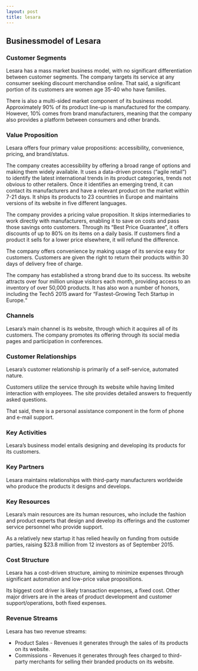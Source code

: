 ```yaml
---
layout: post
title: lesara
---
```


Businessmodel of Lesara
------------------------

### Customer Segments

Lesara has a mass market business model, with no significant differentiation between customer segments. The company targets its service at any consumer seeking discount merchandise online. That said, a significant portion of its customers are women age 35-40 who have families.

There is also a multi-sided market component of its business model. Approximately 90% of its product line-up is manufactured for the company. However, 10% comes from brand manufacturers, meaning that the company also provides a platform between consumers and other brands.

### Value Proposition

Lesara offers four primary value propositions: accessibility, convenience, pricing, and brand/status.

The company creates accessibility by offering a broad range of options and making them widely available. It uses a data-driven process (“agile retail”) to identify the latest international trends in its product categories, trends not obvious to other retailers. Once it identifies an emerging trend, it can contact its manufacturers and have a relevant product on the market within 7-21 days. It ships its products to 23 countries in Europe and maintains versions of its website in five different languages.

The company provides a pricing value proposition. It skips intermediaries to work directly with manufacturers, enabling it to save on costs and pass those savings onto customers. Through its “Best Price Guarantee”, it offers discounts of up to 80% on its items on a daily basis. If customers find a product it sells for a lower price elsewhere, it will refund the difference.

The company offers convenience by making usage of its service easy for customers. Customers are given the right to return their products within 30 days of delivery free of charge.

The company has established a strong brand due to its success. Its website attracts over four million unique visitors each month, providing access to an inventory of over 50,000 products. It has also won a number of honors, including the Tech5 2015 award for “Fastest-Growing Tech Startup in Europe.“

### Channels

Lesara’s main channel is its website, through which it acquires all of its customers. The company promotes its offering through its social media pages and participation in conferences.

### Customer Relationships

Lesara’s customer relationship is primarily of a self-service, automated nature.

Customers utilize the service through its website while having limited interaction with employees. The site provides detailed answers to frequently asked questions.

That said, there is a personal assistance component in the form of phone and e-mail support.

### Key Activities

Lesara’s business model entails designing and developing its products for its customers.

### Key Partners

Lesara maintains relationships with third-party manufacturers worldwide who produce the products it designs and develops.

### Key Resources

Lesara’s main resources are its human resources, who include the fashion and product experts that design and develop its offerings and the customer service personnel who provide support.

As a relatively new startup it has relied heavily on funding from outside parties, raising $23.8 million from 12 investors as of September 2015.

### Cost Structure

Lesara has a cost-driven structure, aiming to minimize expenses through significant automation and low-price value propositions.

Its biggest cost driver is likely transaction expenses, a fixed cost. Other major drivers are in the areas of product development and customer support/operations, both fixed expenses.

### Revenue Streams

Lesara has two revenue streams:

 * Product Sales - Revenues it generates through the sales of its products on its website.
* Commissions - Revenues it generates through fees charged to third-party merchants for selling their branded products on its website.
